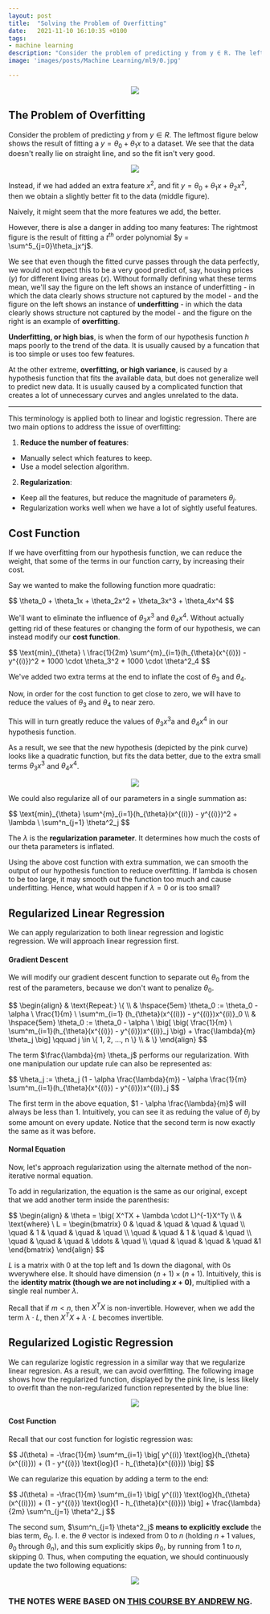 ```yaml
---
layout: post
title:  "Solving the Problem of Overfitting"
date:   2021-11-10 16:10:35 +0100
tags:
- machine learning
description: "Consider the problem of predicting y from y ∈ R. The leftmost figure below shows the result of fitting a <i>y = θ0 +θ1 * x</i>  to a dataset. We see that the data doesn't really lie on straight line, and so the fit is not very good."
image: 'images/posts/Machine Learning/ml9/0.jpg'

---
```


<center>
<img src="/images/posts/Machine Learning/ml9/0.jpg">
</center>

## The Problem of Overfitting

Consider the problem of predicting $y$ from $y \in R$. The leftmost figure below shows the result of fitting a $y = \theta_0 + \theta_1x$ to a dataset. We see that the data doesn't really lie on straight line, and so the fit isn't very good.

<center>
<img src="/images/posts/Machine Learning/ml9/1.png">
</center>

Instead, if we had added an extra feature $x^2$, and fit $y = \theta_0 + \theta_1x + \theta_2x^2$, then we obtain a slightly better fit to the data (middle figure).

Naively, it might seem that the more features we add, the better. 

However, there is alse a danger in adding too many features: The rightmost figure is the result of fitting a $t^{th}$ order polynomial $y = \sum^5_{j=0}\theta_jx^j$. 

We see that even though the fitted curve passes through the data perfectly, we would not expect this to be a very good predict of, say, housing prices ($y$) for different living areas ($x$). Without formally defining what these terms mean, we'll say the figure on the left shows an instance of underfitting - in which the data clearly shows structure not captured by the model - and the figure on the left shows an instance of **underfitting** - in which the data clearly shows structure not captured by the model - and the figure on the right is an example of **overfitting**.

**Underfitting, or high bias**, is when the form of our hypothesis function $h$ maps poorly to the trend of the data. It is usually caused by a funcation that is too simple or uses too few features. 

At the other extreme, **overfitting, or high variance**, is caused by a hypothesis function that fits the available data, but does not generalize well to predict new data. It is usually caused by a complicated function that creates a lot of unnecessary curves and angles unrelated to the data.

-----------------

This terminology is applied both to linear and logistic regression. There are two main options to address the issue of overfitting:

1) **Reduce the number of features**:
- Manually select which features to keep.
- Use a model selection algorithm.

2) **Regularization**:
- Keep all the features, but reduce the magnitude of parameters $\theta_j$.
- Regularization works well when we have a lot of sightly useful features.

## Cost Function

If we have overfitting from our hypothesis function, we can reduce the weight, that some of the terms in our function carry, by increasing their cost.

Say we wanted to make the following function more quadratic:

<div class="latex-eq">
$$
\theta_0 + \theta_1x + \theta_2x^2 + \theta_3x^3 + \theta_4x^4
$$
</div>

We'll want to eliminate the influence of $\theta_3x^3$ and $\theta_4x^4$. Without actually getting rid of these features or changing the form of our hypothesis, we can instead modify our **cost function**.

<div class="latex-eq">
$$
\text{min}_{\theta} \ \frac{1}{2m} \sum^{m}_{i=1}(h_{\theta}(x^{(i)}) - y^{(i)})^2 + 1000 \cdot \theta_3^2 + 1000 \cdot \theta^2_4
$$
</div>

We've added two extra terms at the end to inflate the cost of $\theta_3$ and $\theta_4$.

Now, in order for the cost function to get close to zero, we will have to reduce the values of $\theta_3$ and $\theta_4$ to near zero.

This will in turn greatly reduce the values of $\theta_3x^3$a and $\theta_4x^4$ in our hypothesis function.

As a result, we see that the new hypothesis (depicted by the pink curve) looks like a quadratic function, but fits the data better, due to the extra small terms $\theta_3x^3$ and $\theta_4x^4$.

<center>
<img src="/images/posts/Machine Learning/ml9/2.png">
</center>

We could also regularize all of our parameters in a single summation as:

<div class="latex-eq">
$$
\text{min}_{\theta} \sum^{m}_{i=1}(h_{\theta}(x^{(i)}) - y^{(i)})^2 + \lambda \ \sum^n_{j=1} \theta^2_j
$$
</div>

The $\lambda$ is the **regularization parameter**. It determines how much the costs of our theta parameters is inflated.

Using the above cost function with extra summation, we can smooth the output of our hypothesis function to reduce overfitting. If lambda is chosen to be too large, it may smooth out the function too much and cause underfitting. Hence, what would happen if $\lambda = 0$ or is too small?

## Regularized Linear Regression

We can apply regularization to both linear regression and logistic regression. We will approach linear regression first.

#### Gradient Descent

We will modify our gradient descent function to separate out $\theta_0$ from the rest of the parameters, because we don't want to penalize $\theta_0$.

<div class="latex-eq">
$$
\begin{align}
& \text{Repeat:} \{ \\
& \hspace{5em} \theta_0 := \theta_0 - \alpha \ \frac{1}{m} \ \sum^m_{i=1} (h_{\theta}(x^{(i)}) - y^{(i)})x^{(i)}_0 \\
& \hspace{5em} \theta_0 := \theta_0 - \alpha \ \big[ \big( \frac{1}{m} \ \sum^m_{i=1}(h_{\theta}(x^{(i)}) - y^{(i)})x^{(i)}_j \big) + \frac{\lambda}{m} \theta_j \big] \qquad j \in \{ 1, 2, ..., n \} \\
& \}
\end{align}
$$
</div>

The term $\frac{\lambda}{m} \theta_j$ performs our regularization. With one manipulation our update rule can also be represented as:

<div class="latex-eq">
$$
\theta_j := \theta_j (1 - \alpha \frac{\lambda}{m}) - \alpha \frac{1}{m} \sum^m_{i=1}(h_{\theta}(x^{(i)}) - y^{(i)})x^{(i)}_j
$$
</div>

The first term in the above equation, $1 - \alpha \frac{\lambda}{m}$ will always be less than $1$. Intuitively, you can see it as reduing the value of $\theta_j$ by some amount on every update. Notice that the second term is now exactly the same as it was before.

#### Normal Equation

Now, let's approach regularization using the alternate method of the non-iterative normal equation.

To add in regularization, the equation is the same as our original, except that we add another term inside the parenthesis:

<div class="latex-eq">
$$
\begin{align}
& \theta = \big( X^TX + \lambda \cdot L)^{-1}X^Ty \\
& \text{where} \ L = \begin{bmatrix}
0 & \quad & \quad & \quad  & \quad \\
\quad & 1 & \quad & \quad  & \quad \\
\quad & \quad & 1 & \quad  & \quad \\
\quad & \quad & \quad & \ddots  & \quad \\
\quad  & \quad  & \quad & \quad  &1 
\end{bmatrix}
\end{align}
$$
</div>

$L$ is a matrix with $0$ at the top left and $1$s down the diagonal, with $0$s wverywhere else. It should have dimension $(n + 1) \times (n + 1)$. Intuitively, this is the **identity matrix (though we are not including $x+0$)**, multiplied with a single real number $\lambda$.

Recall that if $m < n$, then $X^TX$ is non-invertible. However, when we add the term $\lambda \cdot L$, then $X^TX + \lambda \cdot L$ becomes invertible.

## Regularized Logistic Regression

We can regularize logistic regression in a similar way that we regularize linear regresion. As a result, we can avoid overfitting. The following image shows how the regularized function, displayed by the pink line, is less likely to overfit than the non-regularized function represented by the blue line:

<center>
<img src="/images/posts/Machine Learning/ml9/3.png">
</center>

#### Cost Function

Recall that our cost function for logistic regression was:

<div class="latex-eq">
$$
J(\theta) = -\frac{1}{m} \sum^m_{i=1} \big[ y^{(i)} \text{log}(h_{\theta}(x^{(i)})) + (1 - y^{(i)}) \text{log}(1 - h_{\theta}(x^{(i)})) \big]
$$
</div>

We can regularize this equation by adding a term to the end:

<div class="latex-eq">
$$
J(\theta) = -\frac{1}{m} \sum^m_{i=1} \big[ y^{(i)} \text{log}(h_{\theta}(x^{(i)})) + (1 - y^{(i)}) \text{log}(1 - h_{\theta}(x^{(i)})) \big] + \frac{\lambda}{2m} \sum^n_{j=1} \theta^2_j
$$
</div>

The second sum, $\sum^n_{j=1} \theta^2_j$ **means to explicitly exclude** the bias term, $\theta_0$. I. e. the $\theta$ vector is indexed from $0$ to $n$ (holding $n + 1$ values, $\theta_0$ through $\theta_n$), and this sum explicitly skips $\theta_0$, by running from $1$ to $n$, skipping $0$. Thus, when computing the equation, we should continuously update the two following equations:

<center>
<img src="/images/posts/Machine Learning/ml9/4.png">
</center>

### THE NOTES WERE BASED ON <a class="link-white-highlight" href="https://www.coursera.org/learn/machine-learning"> THIS COURSE BY ANDREW NG</a>.